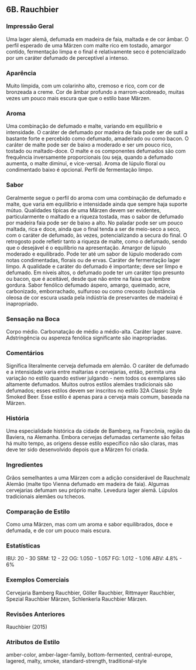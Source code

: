 ## 6B. Rauchbier

### Impressão Geral

Uma lager alemã, defumada em madeira de faia, maltada e de cor âmbar. O perfil esperado de uma Märzen com malte rico em tostado, amargor contido, fermentação limpa e o final é relativamente seco é potencializado por um caráter defumado de perceptível a intenso.

### Aparência

Muito límpida, com um colarinho alto, cremoso e rico, com cor de bronzeada a creme. Cor de âmbar profundo a marrom-acobreado, muitas vezes um pouco mais escura que que o estilo base Märzen.

### Aroma

Uma combinação de defumado e malte, variando em equilíbrio e intensidade. O caráter de defumado por madeira de faia pode ser de sutil a bastante forte e percebido como defumado, amadeirado ou como bacon. O caráter de malte pode ser de baixo a moderado e ser um pouco rico, tostado ou maltado-doce. O malte e os componentes defumados são com frequência inversamente proporcionais (ou seja, quando a defumado aumenta, o malte diminui, e vice-versa). Aroma de lúpulo floral ou condimentado baixo é opcional. Perfil de fermentação limpo.

### Sabor

Geralmente segue o perfil do aroma com uma combinação de defumado e malte, que varia em equilíbrio e intensidade ainda que sempre haja suporte mútuo. Qualidades típicas de uma Märzen devem ser evidentes, particularmente o maltado e a riqueza tostada, mas o sabor de defumado por madeira faia pode ser de baixo a alto. No paladar pode ser um pouco maltada, rica e doce, ainda que o final tenda a ser de meio-seco a seco, com o caráter de defumado, às vezes, potencializando a secura do final. O retrogosto pode refletir tanto a riqueza de malte, como o defumado, sendo que o desejável é o equilíbrio na apresentação. Amargor de lúpulo moderado e equilibrado. Pode ter até um sabor de lúpulo moderado com notas condimentadas, florais ou de ervas. Caráter de fermentação lager limpo. A qualidade e caráter do defumado é importante; deve ser limpo e defumado. Em níveis altos, o defumado pode ter um caráter tipo presunto ou bacon, que é aceitável, desde que não entre na faixa que lembre gordura. Sabor fenólico defumado áspero, amargo, queimado, acre, carbonizado, emborrachado, sulfuroso ou como creosoto (substância oleosa de cor escura usada pela indústria de preservantes de madeira) é inapropriado.

### Sensação na Boca

Corpo médio. Carbonatação de médio a médio-alta. Caráter lager suave. Adstringência ou aspereza fenólica significante são inapropriadas.

### Comentários

Significa literalmente cerveja defumada em alemão. O caráter de defumado e a intensidade varia entre maltarias e cervejarias, então, permita uma variação no estilo quando estiver julgando - nem todos os exemplares são altamente defumados. Muitos outros estilos alemães tradicionais são defumados; esses estilos devem ser inscritos no estilo 32A Classic Style Smoked Beer. Esse estilo é apenas para a cerveja mais comum, baseada na Märzen.

### História

Uma especialidade histórica da cidade de Bamberg, na Francônia, região da Baviera, na Alemanha. Embora cervejas defumadas certamente são feitas há muito tempo, as origens desse estilo específico não são claras, mas deve ter sido desenvolvido depois que a Märzen foi criada.

### Ingredientes

Grãos semelhantes a uma Märzen com a adição considerável de Rauchmalz Alemão (malte tipo Vienna defumado em madeira de faia). Algumas cervejarias defumam seu próprio malte. Levedura lager alemã. Lúpulos tradicionais alemães ou tchecos.

### Comparação de Estilo

Como uma Märzen, mas com um aroma e sabor equilibrados, doce e defumada, e de cor um pouco mais escura.

### Estatísticas

IBU: 20 - 30
SRM: 12 - 22
OG: 1.050 - 1.057
FG: 1.012 - 1.016
ABV: 4.8% - 6%

### Exemplos Comerciais

Cervejaria Bamberg Rauchbier, Göller Rauchbier, Rittmayer Rauchbier, Spezial Rauchbier Märzen, Schlenkerla Rauchbier Märzen.

### Revisões Anteriores

Rauchbier (2015)

### Atributos de Estilo

amber-color, amber-lager-family, bottom-fermented, central-europe, lagered, malty, smoke, standard-strength, traditional-style

